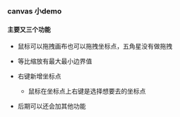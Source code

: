 ### canvas 小demo

####  主要又三个功能

* 鼠标可以拖拽画布也可以拖拽坐标点，五角星没有做拖拽
* 等比缩放有最大最小边界值
* 右键新增坐标点
  * 鼠标在坐标点上右键是选择想要去的坐标点

* 后期可以还会加其他功能